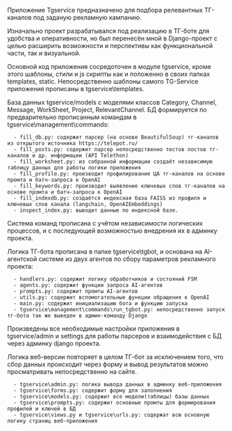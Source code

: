 Приложение Tgservice предназначено для подбора релевантных ТГ-каналов под заданую рекламную кампанию.

Изначально проект разрабатывался под реализацию в ТГ-боте для удобства и оперативности, но был перенесён мной в Django-проект с целью расширить возможности и перспективы как функциональной части, так и визуальной.

Основной код приложения сосредоточен в модуле tgservice, кроме этого шаблоны, стили и js скрипты как и положенно в своих папках templates, static. Непосредственно шаблоны самого TG-Service приложения прописаны в tgservice\templates.

База данных tgservice/models с моделями классов Category, Channel, Message, WorkSheet, Project, RelevantChannel. БД формируется по предварительно прописанным командам в tgservice\management\commands:

      - fill_db.py: содержит парсер (на основе BeautifulSoup) тг-каналов из открытого источника https://telepot.ru/
      - fill_posts.py: содержит парсер непосредственно тестов постов тг-каналов и др. информации (API Telethon)
      - fill_worksheet.py: из собранной информации создаёт независимую таблицу данных для работы логики приложения
      - fill_profile.py: производит профилирование ЦА тг-каналов на основе промта и батч-запроса к OpenAI
      - fill_keywords.py: производит выявление ключевых слов тг-каналов на основе промта и батч-запроса к OpenAI
      - fill_indexdb.py: создаётся индексная база FAISS из профиля и ключевых слов канала (langchain, OpenAIEmbeddings)
      - inspect_index.py: выводит данные по индексной базе.
    
Система команд прописана с учётом независимости логических процессов, и с последующей возможностью внедрения их в админку проекта.

Логика ТГ-бота прописана в папке tgservice\tgbot, и основана на AI-агентской системе из двух агентов по сбору параметров рекламного проекта:

      - handlers.py: содержит логику обработчиков и состояний FSM
      - agents.py: содержит функции запроса AI-агентов
      - prompts.py: содержит промты AI-агентов
      - utils.py: содержит вспомогательные функции обращения к OpenAI
      - main.py: содержит инициализацию бота и функцию запуска
      - tgservice\management\commands\run_tgbot.py: непосредственно запуск тг-бота так же выведен в админ-команду Django
      
Произведены все необходимые настройки приложения в tgservice/admin и settings для работы парсеров и взаимодействия с БД через админку django проекта.

Логика веб-версии повторяет в целом ТГ-бот за исключением того, что сбор данных происходит через форму и вывод результатов можно просматривать непосредственно на сайте.

      - tgservice\admin.py: логика вывода данных в админку веб-приложения
      - tgservice\forms.py: содержит форму для заполнения
      - tgservice\models.py: содержит все модели(таблицы) базы данных
      - tgservice\prompts.py: содержит основные промты для формирования профилей и ключей в БД
      - tgservice\views.py и tgservice\urls.py: содержат всю основную логику страниц веб-приложения
